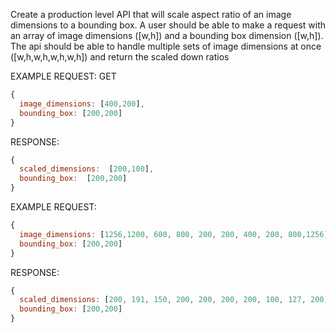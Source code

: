 Create a production level API that will scale aspect ratio of an image dimensions to a bounding box.  A user should be able to make a request with an array of image dimensions ([w,h]) and a bounding box dimension ([w,h]). The api should be able to handle multiple sets of image dimensions at once ([w,h,w,h,w,h,w,h]) and return the scaled down ratios

EXAMPLE REQUEST:
GET
```js
{
  image_dimensions: [400,200],
  bounding_box: [200,200]
}
```

RESPONSE:
```js
{
  scaled_dimensions:  [200,100],
  bounding_box:  [200,200]
}
```



EXAMPLE REQUEST:
```js
{
  image_dimensions: [1256,1200, 600, 800, 200, 200, 400, 200, 800,1256],
  bounding_box: [200,200]
}

```

RESPONSE:
```js
{
  scaled_dimensions: [200, 191, 150, 200, 200, 200, 200, 100, 127, 200],
  bounding_box: [200,200]
}
```
